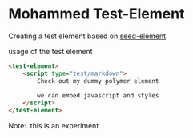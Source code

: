 Mohammed Test-Element
=====================

Creating a test element based on [seed-element](https://github.com/PolymerElements/seed-element).

usage of the test element

```html
<test-element>
    <script type="test/markdown">
        Check out my dummy polymer element
        
        we can embed javascript and styles 
    </script>    
</test-element>
```

Note:. this is an experiment 
 